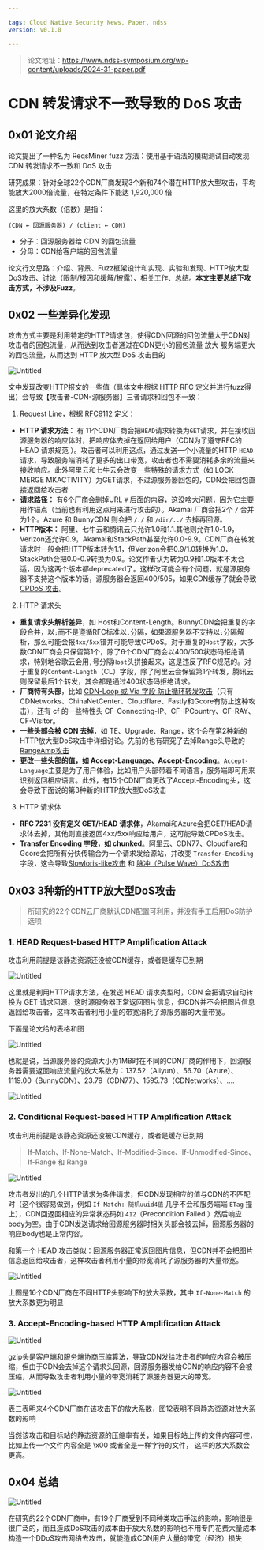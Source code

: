 ```yaml
---

tags: Cloud Native Security News, Paper, ndss
version: v0.1.0

---
```


> 论文地址：https://www.ndss-symposium.org/wp-content/uploads/2024-31-paper.pdf

# CDN 转发请求不一致导致的 DoS 攻击

## 0x01 论文介绍

论文提出了一种名为 ReqsMiner fuzz 方法：使用基于语法的模糊测试自动发现 CDN 转发请求不一致和 DoS 攻击

研究成果：针对全球22个CDN厂商发现3个新和74个潜在HTTP放大型攻击，平均能放大2000倍流量，在特定条件下能达 1,920,000 倍

这里的放大系数（倍数）是指：
```
(CDN ← 回源服务器) / (client ← CDN)
```

- 分子：回源服务器给 CDN 的回包流量
- 分母：CDN给客户端的回包流量

论文行文思路：介绍、背景、Fuzz框架设计和实现、实验和发现、HTTP放大型DoS攻击、讨论（限制/根因和缓解/披露）、相关工作、总结。**本文主要总结下攻击方式，不涉及Fuzz**。

## 0x02 一些差异化发现

攻击方式主要是利用特定的HTTP请求包，使得CDN回源的回包流量大于CDN对攻击者的回包流量，从而达到攻击者通过在CDN更小的回包流量 放大 服务端更大的回包流量，从而达到 HTTP 放大型 DoS 攻击目的

![Untitled](./image/2024/03-08/Untitled.png)

文中发现改变HTTP报文的一些值（具体文中根据 HTTP RFC 定义并进行fuzz得出）会导致【攻击者-CDN-源服务器】三者请求和回包不一致：

1. Request Line，根据 [RFC9112](https://www.rfc-editor.org/info/rfc9112) 定义：
- **HTTP 请求方法：** 有 11个CDN厂商会把`HEAD`请求转换为`GET`请求，并在接收回源服务器的响应体时，把响应体去掉在返回给用户（CDN为了遵守RFC的HEAD 请求规范 ）。攻击者可以利用这点，通过发送一个小流量的HTTP `HEAD` 请求，导致服务端消耗了更多的出口带宽，攻击者也不需要消耗多余的流量来接收响应。此外阿里云和七牛云会改变一些特殊的请求方式（如 LOCK MERGE MKACTIVITY）为GET请求，不过源服务器回包的，CDN会把回包直接返回给攻击者
- **请求路径：** 有6个厂商会删掉URL `#` 后面的内容，这没啥大问题，因为它主要用作锚点（当前也有利用这点用来进行攻击的）。Akamai 厂商会把2个 `/` 合并为1个。Azure 和 BunnyCDN 则会把 `/./` 和 `/dir/../` 去掉再回源。
- **HTTP版本：** 阿里、七牛云和腾讯云只允许1.0和1.1.其他则允许1.0-1.9，Verizon还允许0.9，Akamai和StackPath甚至允许0.0-9.9。CDN厂商在转发请求时一般会把HTTP版本转为1.1，但Verizon会把0.9/1.0转换为1.0，StackPath会把0.0-0.9转换为0.9。论文作者认为转为0.9和1.0版本不太合适，因为这两个版本都deprecated了。这样改可能会有个问题，就是源服务器不支持这个版本的话，源服务器会返回400/505，如果CDN缓存了就会导致 [CPDoS 攻击](https://www.anquanke.com/post/id/189507)。
2. HTTP 请求头
- **重复请求头解析差异**，如 Host和Content-Length。BunnyCDN会把重复的字段合并，以`;`而不是遵循RFC标准以`,`分隔，如果源服务器不支持以`;`分隔解析，那么可能会报`4xx/5xx`错并可能导致CPDoS。对于重复的`Host`字段，大多数CDN厂商会只保留第1个，除了6个CDN厂商会以400/500状态码拒绝请求，特别地谷歌云会用`,`号分隔`Host`头拼接起来，这是违反了RFC规范的。对于重复的`Content-Length`（CL）字段，除了阿里云会保留第1个转发，腾讯云则保留最后1个转发，其余都是通过400状态码拒绝请求。
- **厂商特有头部**，比如 [CDN-Loop 或 Via 字段 防止循环转发攻击](https://www.icir.org/vern/papers/cdn-loops.NDSS16.pdf)（只有CDNetworks、ChinaNetCenter、Cloudflare、Fastly和Gcore有防止这种攻击），还有 cf 的一些特性头 CF-Connecting-IP、CF-IPCountry、CF-RAY、CF-Visitor。
- **一些头部会被 CDN 去掉**，如 TE、Upgrade、Range，这个会在第2种新的HTTP放大型DoS攻击中详细讨论。先前的也有研究了去掉Range头导致的[RangeAmp攻击](https://ieeexplore.ieee.org/document/9153355)
- **更改一些头部的值，如 Accept-Language、Accept-Encoding**。`Accept-Language`主要是为了用户体验，比如用户头部带着不同语言，服务端即可用来识别返回相应语言。此外，有15个CDN厂商更改了Accept-Encoding头，这会导致下面说的第3种新的HTTP放大型DoS攻击
3. HTTP 请求体
- **RFC 7231 没有定义 GET/HEAD 请求体**，Akamai和Azure会把GET/HEAD请求体去掉，其他则直接返回4xx/5xx响应给用户，这可能导致CPDoS攻击。
- **Transfer Encoding 字段，如 chunked**。阿里云、CDN77、Cloudflare和Gcore会把所有分快传输合为一个请求发给源站，并改变 `Transfer-Encoding` 字段，这会导致[Slowloris-like攻击](https://www.cloudflare-cn.com/learning/ddos/ddos-attack-tools/slowloris/) 和 [脉冲（Pulse Wave）DoS攻击](https://ddos-guard.net/en/terms/ddos-attack-types/pulse-wave-ddos-attack)

## 0x03 3种新的HTTP放大型DoS攻击

> 所研究的22个CDN云厂商默认CDN配置可利用，并没有手工启用DoS防护选项
> 
### 1. HEAD Request-based HTTP Amplification Attack

攻击利用前提是该静态资源还没被CDN缓存，或者是缓存已到期

![Untitled](./image/2024/03-08/Untitled%201.png)

这里就是利用HTTP请求方法，在发送 HEAD 请求类型时，CDN 会把请求自动转换为 GET 请求回源，这时源服务器正常返回图片信息，但CDN并不会把图片信息返回给攻击者，这样攻击者利用小量的带宽消耗了源服务器的大量带宽。

下面是论文给的表格和图

![Untitled](./image/2024/03-08/Untitled%202.png)

也就是说，当源服务器的资源大小为1MB时在不同的CDN厂商的作用下，回源服务器需要返回响应流量的放大系数为：137.52（Aliyun）、56.70（Azure）、1119.00（BunnyCDN）、23.79（CDN77）、1595.73（CDNetworks）、….

![Untitled](./image/2024/03-08/Untitled%203.png)

### 2. Conditional Request-based HTTP Amplification Attack

攻击利用前提是该静态资源还没被CDN缓存，或者是缓存已到期

> If-Match、If-None-Match、If-Modified-Since、If-Unmodified-Since、If-Range 和 Range
> 

![Untitled](./image/2024/03-08/Untitled%204.png)

攻击者发出的几个HTTP请求为条件请求，但CDN发现相应的值与CDN的不匹配时（这个很容易做到，例如 `If-Match: 随机uuid4值` 几乎不会和服务端端 `ETag` 撞上），CDN回返回相应的异常状态码如 `412`（Precondition Failed ）然后响应body为空。由于CDN发送请求给回源服务器时相关头部会被去掉，回源服务器的响应body也是正常内容。

和第一个 HEAD 攻击类似：回源服务器正常返回图片信息，但CDN并不会把图片信息返回给攻击者，这样攻击者利用小量的带宽消耗了源服务器的大量带宽。

![Untitled](./image/2024/03-08/Untitled%205.png)

上图是16个CDN厂商在不同HTTP头影响下的放大系数，其中 `If-None-Match` 的放大系数更为明显

### 3.  Accept-Encoding-based HTTP Amplification Attack

![Untitled](./image/2024/03-08/Untitled%206.png)

gzip头是客户端和服务端协商压缩算法，导致CDN发给攻击者的响应内容会被压缩，但由于CDN会去掉这个请求头回源，回源服务器发给CDN的响应内容不会被压缩，从而导致攻击者利用小量的带宽消耗了源服务器更大的带宽。

![Untitled](./image/2024/03-08/Untitled%207.png)

表三表明来4个CDN厂商在该攻击下的放大系数，图12表明不同静态资源对放大系数的影响

当然该攻击和目标站的静态资源的压缩率有关，如果目标站上传的文件内容可控，比如上传一个文件内容全是 \x00 或者全是一样字符的文件， 这样的放大系数会更高。

## 0x04 总结

![Untitled](./image/2024/03-08/Untitled%208.png)

在研究的22个CDN厂商中，有19个厂商受到不同种类攻击手法的影响，影响很是很广泛的，而且造成DoS攻击的成本由于放大系数的影响也不用专门花费大量成本构造一个DDoS攻击网络去攻击，就能造成CDN用户大量的带宽（经济）损失